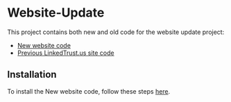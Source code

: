 # Website-Update

This project contains both new and old code for the website update project:

- [New website code](https://github.com/Cooperation-org/website-update/tree/main/New_website_code)
- [Previous LinkedTrust.us site code](https://github.com/Cooperation-org/website-update/tree/main/Previous_website_code)

## Installation

To install the New website code, follow these steps [here](https://github.com/Cooperation-org/website-update/blob/main/New_website_code/readme.md).
